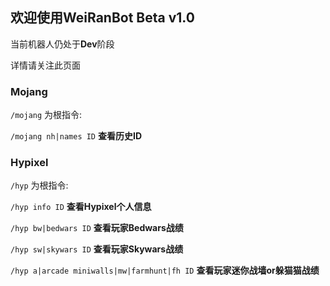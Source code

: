 ## 欢迎使用WeiRanBot Beta v1.0

当前机器人仍处于**Dev**阶段

详情请关注此页面

### Mojang

`/mojang` 为根指令:

`/mojang nh|names ID` **查看历史ID**

### Hypixel

`/hyp` 为根指令:

`/hyp info ID` **查看Hypixel个人信息**

`/hyp bw|bedwars ID` **查看玩家Bedwars战绩**

`/hyp sw|skywars ID` **查看玩家Skywars战绩**

`/hyp a|arcade miniwalls|mw|farmhunt|fh ID` **查看玩家迷你战墙or躲猫猫战绩**

